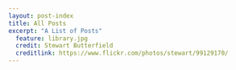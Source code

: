 ```yaml
---
layout: post-index
title: All Posts
excerpt: "A List of Posts"
  feature: library.jpg
  credit: Stewart Butterfield
  creditlink: https://www.flickr.com/photos/stewart/99129170/
---
```

